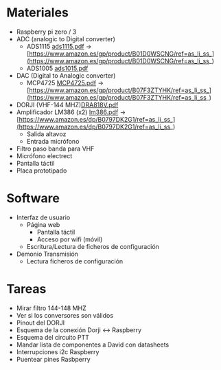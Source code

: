 
# Materiales

* Raspberry pi zero / 3
* ADC (analogic to Digital converter)
    * ADS1115 [ads1115.pdf](../hardware/ads1115.pdf) -> [https://www.amazon.es/gp/product/B01D0WSCNG/ref=as_li_ss_](https://www.amazon.es/gp/product/B01D0WSCNG/ref=as_li_ss_)
    * ADS1005 [ads1015.pdf](../hardware/ads1015.pdf)
* DAC (Digital to Analogic converter)
    * MCP4725 [MCP4725.pdf](../hardware/MCP4725.pdf) -> [https://www.amazon.es/gp/product/B07F3ZTYHK/ref=as_li_ss_](https://www.amazon.es/gp/product/B07F3ZTYHK/ref=as_li_ss_)
* DORJI (VHF-144 MHZ)[DRA818V.pdf](../hardware/DRA818V.pdf)
* Amplificador LM386 (x2) [lm386.pdf](../hardware/lm386.pdf) -> [https://www.amazon.es/dp/B0797DK2G1/ref=as_li_ss_](https://www.amazon.es/dp/B0797DK2G1/ref=as_li_ss_)
    * Salida altavoz
    * Entrada micrófono
* Filtro paso banda para VHF
* Micrófono electrect
* Pantalla táctil
* Placa prototipado

# Software

* Interfaz de usuario
    * Página web
        * Pantalla táctil
        * Acceso por wifi (móvil)
    * Escritura/Lectura de ficheros de configuración
* Demonio Transmisión
    * Lectura ficheros de configuración

# Tareas
* Mirar filtro 144-148 MHZ
* Ver si los conversores son válidos
* Pinout del DORJI
* Esquema de la conexión Dorji <-> Raspberry
* Esquema del circuito PTT
* Mandar lista de componentes a David con datasheets
* Interrupciones i2c Raspberry
* Puentear pines Rasbperry

